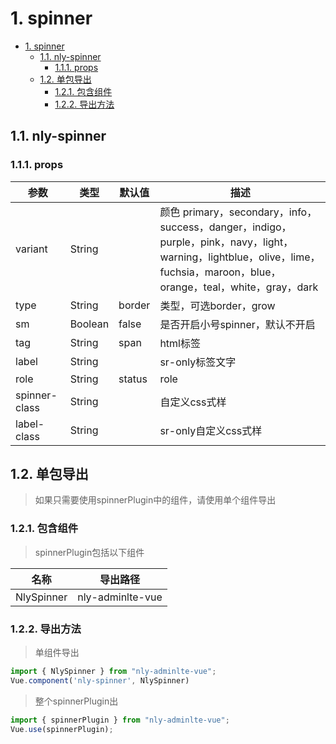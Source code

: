 # 1. spinner
<!-- TOC -->

- [1. spinner](#1-spinner)
    - [1.1. nly-spinner](#11-nly-spinner)
        - [1.1.1. props](#111-props)
    - [1.2. 单包导出](#12-单包导出)
        - [1.2.1. 包含组件](#121-包含组件)
        - [1.2.2. 导出方法](#122-导出方法)

<!-- /TOC -->
## 1.1. nly-spinner

### 1.1.1. props

参数 | 类型 |  默认值 | 描述
-|-|-|-
variant | String |  | 颜色 primary，secondary，info，success，danger，indigo，purple，pink，navy，light，warning，lightblue，olive，lime，fuchsia，maroon，blue，orange，teal，white，gray，dark
type | String | border | 类型，可选border，grow
sm | Boolean | false | 是否开启小号spinner，默认不开启
tag | String | span | html标签
label | String |  | sr-only标签文字
role | String | status | role
spinner-class | String |  | 自定义css式样
label-class | String |  | sr-only自定义css式样

## 1.2. 单包导出

> 如果只需要使用spinnerPlugin中的组件，请使用单个组件导出

### 1.2.1. 包含组件

> spinnerPlugin包括以下组件

名称 | 导出路径
-|-
NlySpinner | nly-adminlte-vue

### 1.2.2. 导出方法

> 单组件导出

```js
import { NlySpinner } from "nly-adminlte-vue";
Vue.component('nly-spinner', NlySpinner)
```

> 整个spinnerPlugin出

```js
import { spinnerPlugin } from "nly-adminlte-vue";
Vue.use(spinnerPlugin);
```

